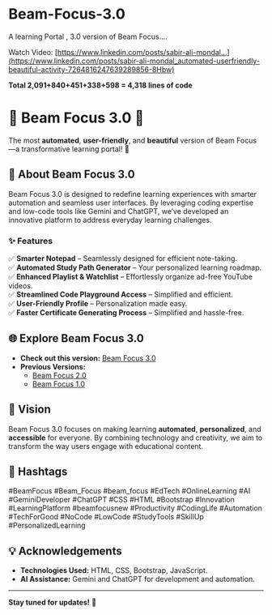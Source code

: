 # Beam-Focus-3.0
A learning Portal , 3.0 version of Beam Focus....

Watch Video: [https://www.linkedin.com/posts/sabir-ali-mondal...](https://www.linkedin.com/posts/sabir-ali-mondal_automated-userfriendly-beautiful-activity-7264816247639289856-8Hbw)

**Total 2,091+840+451+338+598 = **4,318** lines of code**

# 🌟 Beam Focus 3.0 🌟  
The most **automated**, **user-friendly**, and **beautiful** version of Beam Focus—a transformative learning portal! 🚀  

## 🚀 About Beam Focus 3.0  
Beam Focus 3.0 is designed to redefine learning experiences with smarter automation and seamless user interfaces. By leveraging coding expertise and low-code tools like Gemini and ChatGPT, we’ve developed an innovative platform to address everyday learning challenges.  

### ✨ Features  
✅ **Smarter Notepad** – Seamlessly designed for efficient note-taking.  
✅ **Automated Study Path Generator** – Your personalized learning roadmap.  
✅ **Enhanced Playlist & Watchlist** – Effortlessly organize ad-free YouTube videos.  
✅ **Streamlined Code Playground Access** – Simplified and efficient.  
✅ **User-Friendly Profile** – Personalization made easy.  
✅ **Faster Certificate Generating Process** – Simplified and hassle-free.  

## 🌐 Explore Beam Focus 3.0  
- **Check out this version:** [Beam Focus 3.0](https://grabify.link/BERL5X)  
- **Previous Versions:**  
  - [Beam Focus 2.0](https://www.linkedin.com/posts/sabir-ali-mondal_beamfocus-beamabrfocus-beamabrfocus-activity-7242539096445739008-P1uF)  
  - [Beam Focus 1.0](https://www.linkedin.com/posts/sabir-ali-mondal_longest-biggest-project-activity-7218619396024410112-L-x1)  

## 🎯 Vision  
Beam Focus 3.0 focuses on making learning **automated**, **personalized**, and **accessible** for everyone. By combining technology and creativity, we aim to transform the way users engage with educational content.  

## 🔖 Hashtags  
#BeamFocus #Beam_Focus #beam_focus #EdTech #OnlineLearning #AI #GeminiDeveloper #ChatGPT #CSS #HTML #Bootstrap #Innovation #LearningPlatform #beamfocusnew #Productivity #CodingLife #Automation #TechForGood #NoCode #LowCode #StudyTools #SkillUp #PersonalizedLearning

## 💡 Acknowledgements  
- **Technologies Used:** HTML, CSS, Bootstrap, JavaScript.  
- **AI Assistance:** Gemini and ChatGPT for development and automation.  

---  

**Stay tuned for updates!** 🎉  

